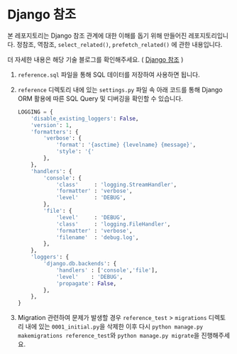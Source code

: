 # Django 참조
본 레포지토리는 Django 참조 관계에 대한 이해를 돕기 위해 만들어진 레포지토리입니다.
정참조, 역참조, `select_related()`, `prefetch_related()` 에 관한 내용입니다.

더 자세한 내용은 해당 기술 블로그를 확인해주세요. ( [Django 참조](https://velog.io/@dev_taehyun/Django-%EC%A0%95%EC%B0%B8%EC%A1%B0%EC%99%80-%EC%97%AD%EC%B0%B8%EC%A1%B0) )

1. `reference.sql` 파일을 통해 SQL 데이터를 저장하여 사용하면 됩니다.
2. `reference` 디렉토리 내에 있는 `settings.py` 파일 속 아래 코드를 통해 Django ORM 활용에 따른 SQL Query 및 디버깅을 확인할 수 있습니다.

    ```python
    LOGGING = {
        'disable_existing_loggers': False,
        'version': 1,
        'formatters': {
            'verbose': {
                'format': '{asctime} {levelname} {message}',
                'style': '{'
            },
        },
        'handlers': {
            'console': {
                'class'     : 'logging.StreamHandler',
                'formatter' : 'verbose',
                'level'     : 'DEBUG',
            },
            'file': {
                'level'     : 'DEBUG',
                'class'     : 'logging.FileHandler',
                'formatter' : 'verbose',
                'filename'  : 'debug.log',
            },
        },
        'loggers': {
            'django.db.backends': {
                'handlers' : ['console','file'],
                'level'    : 'DEBUG',
                'propagate': False,
            },
        },
    }
    ```
3. Migration 관련하여 문제가 발생할 경우 `reference_test` > `migrations` 디렉토리 내에 있는 `0001_initial.py`을 삭제한 이후 다시 `python manage.py makemigrations reference_test`와 `python manage.py migrate`을 진행해주세요.

